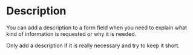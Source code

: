 # Description

You can add a description to a form field when you need to explain what kind of information is requested or why it is needed.

Only add a description if it is really necessary and try to keep it short.
